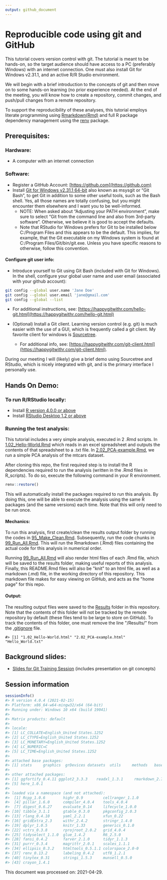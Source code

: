 ```yaml
---
output: github_document
---
```




# Reproducible code using git and GitHub

This tutorial covers version control with git. The tutorial is meant to be hands-on, so the target audience should have access to a PC (preferably Windows) with an internet connection. One must also install Git for Windows v2.31.1, and an active R/R Studio environment.

We will begin with a brief introduction to the concepts of git and then move on to some hands-on learning (no prior experience needed). At the end of the meeting, you will know how to create a repository, commit changes, and push/pull changes from a remote repository. 

To support the reproducibility of these analyses, this tutorial employs literate programming using [Rmarkdown(Rmd)](https://rmarkdown.rstudio.com/) and full R package dependency management using the [renv](https://rstudio.github.io/renv/articles/renv.html) package.

## Prerequisites:

### Hardware:
* A computer with an internet connection

### Software:
* Register a GitHub Account: [https://github.com](https://github.com)    
* Install [Git for Windows v2.31.1 64-bit](https://git-scm.com/download/win) also known as msysgit or “Git Bash”, to get Git in addition to some other useful tools, such as the Bash shell. Yes, all those names are totally confusing, but you might encounter them elsewhere and I want you to be well-informed.
  * NOTE: When asked about “Adjusting your PATH environment”, make sure to select “Git from the command line and also from 3rd-party software”. Otherwise, we believe it is good to accept the defaults.
  * Note that RStudio for Windows prefers for Git to be installed below C:/Program Files and this appears to be the default. This implies, for example, that the Git executable on my Windows system is found at C:/Program Files/Git/bin/git.exe. Unless you have specific reasons to otherwise, follow this convention.
 
#### Configure git user info:
* Introduce yourself to Git using Git Bash (included with Git for Windows). 
In the shell, configure your global user name and user email (associated with your github account):

```bash
git config --global user.name 'Jane Doe'
git config --global user.email 'jane@gmail.com'
git config --global --list
```
  * For additional instructions, see: [https://happygitwithr.com/hello-git.html](https://happygitwithr.com/hello-git.html)


* (Optional) Install a Git client. Learning version control (e.g. git) is much easier with the use of a GUI, which is frequently called a git client. My favorite client for windows is [Sourcetree](https://www.sourcetreeapp.com/). 
    * For additional info, see: [https://happygitwithr.com/git-client.html](https://happygitwithr.com/git-client.html).

During our meeting I will (likely) give a brief demo using Sourcetree and RStudio, which is nicely integrated with git, and is the primary interface I personally use.

## Hands On Demo:
### To run R/RStudio locally: 
* Install [R version 4.0.0 or above](https://www.r-project.org/)
* Install [RStudio Desktop 1.2 or above](https://rstudio.com/products/rstudio/)

### Running the test analysis:
This tutorial includes a very simple analysis, executed in 2 .Rmd scripts. In [1.02_Hello-World.Rmd](Scripts/1.02_Hello-World.Rmd)  which reads in an excel spreadsheet and outputs the contents of that spreadsheet to a .txt file. In [2.02_PCA-example.Rmd](Scripts/2.02_PCA-example.Rmd), we run a simple PCA analysis of the mtcars dataset. 

After cloning this repo, the first required step is to install the R dependencies required to run the analysis (written in the .Rmd files in R_scripts). To do so, execute the following command in your R environment.


```r
renv::restore()
```

This will automatically install the packages required to run this analysis. By doing this, one will be able to execute the analysis using the same R packages (and the same versions) each time. Note that this will only need to be run once. 

#### Mechanics:
To run this analysis, first create/clean the results output folder by running the codes in [95_Make_Clean.Rmd](). Subsequently, run the code chunks in [99_Run_All.Rmd](R_scripts/99_Run_All.Rmd). This will run the Rmarkdown (.Rmd) files containing the actual code for this analysis in numerical order. 

Running [99_Run_All.Rmd](R_scripts/99_Run_All.Rmd) will also render html files of each .Rmd file, which will be saved to the results folder, making useful reports of this analysis. Finally, this README.Rmd files will also be "knit" to an html file, as well as a markdown (.md) file, in the working directory of this repository. This markdown file makes for easy viewing on GitHub, and acts as the "home page" for this repo.

#### Output:
The resulting output files were saved to the [Results](Results) folder in this repository. Note that the contents of this folder will not be tracked by the remote repository by default (these files tend to be large to store on GitHub). To track the contents of this folder, one must remove the line "/Results/" from the [.gitignore](.gitignore) file.


```
#> [1] "1.02_Hello-World.html" "2.02_PCA-example.html" "Hello_World.txt"
```

## Background slides:  
* [Slides for Git Training Session](Presentations/An_Intro_to_Git.pptx) (includes presentation on git concepts)

## Session information


```r
sessionInfo()
#> R version 4.0.4 (2021-02-15)
#> Platform: x86_64-w64-mingw32/x64 (64-bit)
#> Running under: Windows 10 x64 (build 19041)
#> 
#> Matrix products: default
#> 
#> locale:
#> [1] LC_COLLATE=English_United States.1252 
#> [2] LC_CTYPE=English_United States.1252   
#> [3] LC_MONETARY=English_United States.1252
#> [4] LC_NUMERIC=C                          
#> [5] LC_TIME=English_United States.1252    
#> 
#> attached base packages:
#> [1] stats     graphics  grDevices datasets  utils     methods   base     
#> 
#> other attached packages:
#> [1] ggfortify_0.4.11 ggplot2_3.3.3    readxl_1.3.1     rmarkdown_2.7   
#> [5] here_1.0.1      
#> 
#> loaded via a namespace (and not attached):
#>  [1] Rcpp_1.0.6        highr_0.9         cellranger_1.1.0 
#>  [4] pillar_1.6.0      compiler_4.0.4    tools_4.0.4      
#>  [7] digest_0.6.27     evaluate_0.14     lifecycle_1.0.0  
#> [10] tibble_3.1.1      gtable_0.3.0      pkgconfig_2.0.3  
#> [13] rlang_0.4.10      yaml_2.2.1        xfun_0.22        
#> [16] gridExtra_2.3     withr_2.4.2       stringr_1.4.0    
#> [19] dplyr_1.0.5       knitr_1.33        generics_0.1.0   
#> [22] vctrs_0.3.8       rprojroot_2.0.2   grid_4.0.4       
#> [25] tidyselect_1.1.0  glue_1.4.2        R6_2.5.0         
#> [28] fansi_0.4.2       farver_2.1.0      tidyr_1.1.3      
#> [31] purrr_0.3.4       magrittr_2.0.1    scales_1.1.1     
#> [34] ellipsis_0.3.2    htmltools_0.5.1.1 colorspace_2.0-0 
#> [37] renv_0.13.2       labeling_0.4.2    utf8_1.2.1       
#> [40] tinytex_0.31      stringi_1.5.3     munsell_0.5.0    
#> [43] crayon_1.4.1
```

This document was processed on: 2021-04-29.

